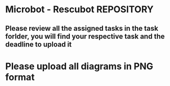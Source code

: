 # Microbot - Rescubot REPOSITORY

## Please review all the assigned tasks in the task forlder, you will find your respective task and the deadline to upload it
##
##
# Please upload all diagrams in PNG format
